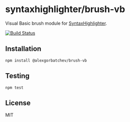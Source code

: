 # syntaxhighlighter/brush-vb

Visual Basic brush module for [SyntaxHighlighter](https://github.com/syntaxhighlighter).

[![Build Status](https://travis-ci.org/syntaxhighlighter/brush-vb.svg)](https://travis-ci.org/syntaxhighlighter/brush-vb)

## Installation

    npm install @alexgorbatchev/brush-vb

## Testing

    npm test

## License

MIT
